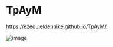 # TpAyM

https://ezequieldehnike.github.io/TpAyM/

![image](https://github.com/ezequieldehnike/TpAyM/assets/80302600/eb92c123-9a76-4d77-a7eb-ce667b393fd9)

